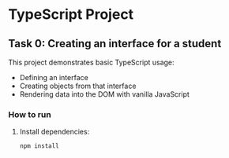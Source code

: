 # TypeScript Project

## Task 0: Creating an interface for a student

This project demonstrates basic TypeScript usage:
- Defining an interface
- Creating objects from that interface
- Rendering data into the DOM with vanilla JavaScript

### How to run
1. Install dependencies:
   ```bash
   npm install
